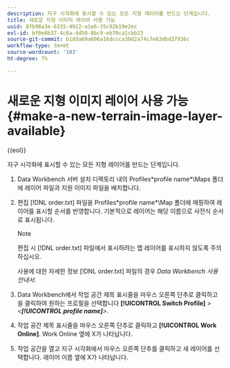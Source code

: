 ```yaml
---
description: 지구 시각화에 표시할 수 있는 모든 지형 레이어를 만드는 단계입니다.
title: 새로운 지형 이미지 레이어 사용 가능
uuid: 8fb98a3e-6335-4922-a1e6-35c92b19e2ec
exl-id: bf0e6b37-4c8a-4d50-8bc9-eb70ca1cbb23
source-git-commit: b1dda69a606a16dccca30d2a74c7e63dbd27936c
workflow-type: tm+mt
source-wordcount: '183'
ht-degree: 7%

---
```


# 새로운 지형 이미지 레이어 사용 가능{#make-a-new-terrain-image-layer-available}

{{eol}}

지구 시각화에 표시할 수 있는 모든 지형 레이어를 만드는 단계입니다.

1. Data Workbench 서버 설치 디렉토리 내의 Profiles\*profile name*\Maps 폴더에 레이어 파일과 지원 이미지 파일을 배치합니다.
1. 편집 [!DNL order.txt] 파일을 Profiles\*profile name*\Map 폴더에 매핑하여 레이어를 표시할 순서를 반영합니다. 기본적으로 레이어는 해당 이름으로 사전식 순서로 표시됩니다.

   >[!NOTE]
   >
   >편집 시 [!DNL order.txt] 파일에서 표시하려는 맵 레이어를 표시하지 않도록 주의하십시오.

   사용에 대한 자세한 정보 [!DNL order.txt] 파일의 경우 *Data Workbench 사용 안내서*.

1. Data Workbench에서 작업 공간 제목 표시줄을 마우스 오른쪽 단추로 클릭하고 을 클릭하여 원하는 프로필을 선택합니다 **[!UICONTROL Switch Profile]** > *&lt;**[!UICONTROL profile name]**>*.
1. 작업 공간 제목 표시줄을 마우스 오른쪽 단추로 클릭하고 **[!UICONTROL Work Online]**. Work Online 옆에 X가 나타납니다.
1. 작업 공간을 열고 지구 시각화에서 마우스 오른쪽 단추를 클릭하고 새 레이어를 선택합니다. 레이어 이름 옆에 X가 나타납니다.
